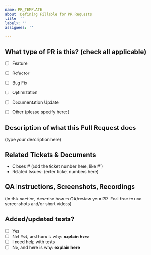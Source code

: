 ```yaml
---
name: PR_TEMPLATE
about: Defining Fillable for PR Requests
title: ''
labels: ''
assignees: ''

---
```


## What type of PR is this? (check all applicable)

- [ ] Feature
- [ ] Refactor
- [ ] Bug Fix
- [ ] Optimization
- [ ] Documentation Update
- [ ] Other (please specify here: <type here>)
  
  
## Description of what this Pull Request does
(type your description here)


## Related Tickets & Documents
- Closes # (add the ticket number here, like #1)
- Related Issues: (enter ticket numbers here)
  
## QA Instructions, Screenshots, Recordings
(In this section, describe how to QA/review your PR. Feel free to use screenshots and/or short videos)
  
## Added/updated tests?
- [ ] Yes
- [ ] Not Yet, and here is why: __explain here__
- [ ] I need help with tests
- [ ] No, and here is why: __explain here__
